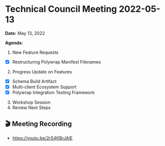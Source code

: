 Technical Council Meeting 2022-05-13 
===

**Date:** May 13, 2022

**Agenda:**
1. New Feature Requests
- [x] Restructuring Polywrap Manifest Filenames
2. Progress Update on Features
- [x] Schema Build Artifact
- [x] Multi-client Ecosystem Support
- [x] Polywrap Integration Testing Framework
3. Workshop Session
4. Review Next Steps 

:clapper: Meeting Recording 
---
* https://youtu.be/2rS4KBrJAIE
